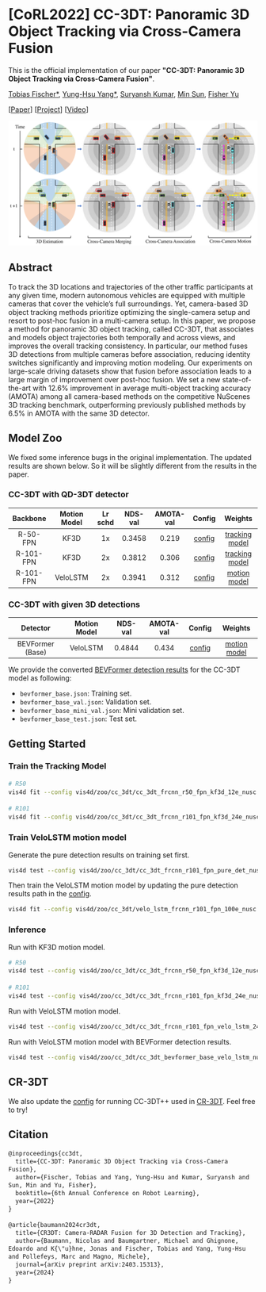 # [CoRL2022] CC-3DT: Panoramic 3D Object Tracking via Cross-Camera Fusion
This is the official implementation of our paper **"CC-3DT: Panoramic 3D Object Tracking via Cross-Camera Fusion"**.

[Tobias Fischer*](https://tobiasfshr.github.io/), [Yung-Hsu Yang*](https://royyang0714.github.io/), [Suryansh Kumar](https://suryanshkumar.github.io/), [Min Sun](https://aliensunmin.github.io/), [Fisher Yu](https://www.yf.io/)

[[Paper](https://arxiv.org/abs/2212.01247)] [[Project](https://www.vis.xyz/pub/cc-3dt/)] [[Video](https://www.youtube.com/watch?v=CbozK3LmtHQ)]

<img src="./src/banner.png" width="830">

## Abstract
To track the 3D locations and trajectories of the other traffic participants at any given time, modern autonomous vehicles are equipped with multiple cameras that cover the vehicle’s full surroundings. Yet, camera-based 3D object tracking methods prioritize optimizing the single-camera setup and resort to post-hoc fusion in a multi-camera setup. In this paper, we propose a method for panoramic 3D object tracking, called CC-3DT, that associates and models object trajectories both temporally and across views, and improves the overall tracking consistency. In particular, our method fuses 3D detections from multiple cameras before association, reducing identity switches significantly and improving motion modeling. Our experiments on large-scale driving datasets show that fusion before association leads to a large margin of improvement over post-hoc fusion. We set a new state-of-the-art with 12.6% improvement in average multi-object tracking accuracy (AMOTA) among all camera-based methods on the competitive NuScenes 3D tracking benchmark, outperforming previously published methods by 6.5% in AMOTA with the same 3D detector.

## Model Zoo
We fixed some inference bugs in the original implementation. The updated results are shown below. So it will be slightly different from the results in the paper.
### CC-3DT with QD-3DT detector
| Backbone | Motion Model | Lr schd | NDS-val | AMOTA-val | Config | Weights |
| :------: | :----------: | :-----: | :-----: | :-------: | :----: | :-----: |
| R-50-FPN | KF3D | 1x | 0.3458 | 0.219 | [config](./cc_3dt_frcnn_r50_fpn_kf3d_12e_nusc.py) | [tracking model](https://dl.cv.ethz.ch/vis4d/cc_3dt/cc_3dt_frcnn_r50_fpn_12e_nusc_d98509.pt) | 
| R-101-FPN | KF3D | 2x | 0.3812 | 0.306 | [config](./cc_3dt_frcnn_r101_fpn_kf3d_24e_nusc.py) | [tracking model](https://dl.cv.ethz.ch/vis4d/cc_3dt/cc_3dt_frcnn_r101_fpn_24e_nusc_f24f84.pt) | 
| R-101-FPN | VeloLSTM | 2x | 0.3941 | 0.312 | [config](./cc_3dt_frcnn_r101_fpn_velo_lstm_24e_nusc.py) | [motion model](https://dl.cv.ethz.ch/vis4d/cc_3dt/velo_lstm_cc_3dt_frcnn_r101_fpn_100e_nusc_9526a7.pt) |

### CC-3DT with given 3D detections
| Detector | Motion Model | NDS-val | AMOTA-val | Config | Weights |
| :------: | :----------: | :-----: | :-------: | :----: | :-----: |
| BEVFormer (Base) | VeloLSTM | 0.4844 | 0.434 | [config](./cc_3dt_bevformer_base_velo_lstm_nusc.py) | [motion model](https://dl.cv.ethz.ch/vis4d/cc_3dt/velo_lstm_bevformer_100e_nusc_1c358e.pt) |

We provide the converted [BEVFormer detection results](https://dl.cv.ethz.ch/vis4d/cc_3dt/bevformer_base) for the CC-3DT model as following:
- `bevformer_base.json`: Training set.
- `bevformer_base_val.json`: Validation set.
- `bevformer_base_mini_val.json`: Mini validation set.
- `bevformer_base_test.json`: Test set.

## Getting Started
### Train the Tracking Model
```bash
# R50
vis4d fit --config vis4d/zoo/cc_3dt/cc_3dt_frcnn_r50_fpn_kf3d_12e_nusc.py --gpus 8

# R101
vis4d fit --config vis4d/zoo/cc_3dt/cc_3dt_frcnn_r101_fpn_kf3d_24e_nusc.py --gpus 8
```

### Train VeloLSTM motion model
Generate the pure detection results on training set first.
```bash
vis4d test --config vis4d/zoo/cc_3dt/cc_3dt_frcnn_r101_fpn_pure_det_nusc.py --ckpt ${checkpoint_path} --gpus ${num_gpus}
```

Then train the VeloLSTM motion model by updating the pure detection results path in the [config](./velo_lstm_frcnn_r101_fpn_100e_nusc.py#L74).
```bash
vis4d fit --config vis4d/zoo/cc_3dt/velo_lstm_frcnn_r101_fpn_100e_nusc.py --gpus 4
```

### Inference
Run with KF3D motion model.
```bash
# R50
vis4d test --config vis4d/zoo/cc_3dt/cc_3dt_frcnn_r50_fpn_kf3d_12e_nusc.py --ckpt ${tracking_model_checkpoint_path} --gpus ${num_gpus}

# R101
vis4d test --config vis4d/zoo/cc_3dt/cc_3dt_frcnn_r101_fpn_kf3d_24e_nusc.py --ckpt ${tracking_model_checkpoint_path} --gpus ${num_gpus}
```

Run with VeloLSTM motion model.
```bash
vis4d test --config vis4d/zoo/cc_3dt/cc_3dt_frcnn_r101_fpn_velo_lstm_24e_nusc.py --ckpt ${tracking_model_checkpoint_path} --config.velo_lstm_ckpt ${velo_lstm_cehckpoint_path} --gpus ${num_gpus}
```

Run with VeloLSTM motion model with BEVFormer detection results.
```bash
vis4d test --config vis4d/zoo/cc_3dt/cc_3dt_bevformer_base_velo_lstm_nusc.py --ckpt ${tracking_model_checkpoint_path} --config.velo_lstm_ckpt ${velo_lstm_cehckpoint_path} --config.pure_detection ${bevformer_pure_detection_path} --gpus ${num_gpus}
```

## CR-3DT
We also update the [config](./cc_3dt_pp_kf3d.py) for running CC-3DT++ used in [CR-3DT](https://github.com/ETH-PBL/cc-3dt-pp/tree/main). Feel free to try!

## Citation
```
@inproceedings{cc3dt,
  title={CC-3DT: Panoramic 3D Object Tracking via Cross-Camera Fusion},
  author={Fischer, Tobias and Yang, Yung-Hsu and Kumar, Suryansh and Sun, Min and Yu, Fisher},
  booktitle={6th Annual Conference on Robot Learning},
  year={2022}
}

@article{baumann2024cr3dt,
  title={CR3DT: Camera-RADAR Fusion for 3D Detection and Tracking},
  author={Baumann, Nicolas and Baumgartner, Michael and Ghignone, Edoardo and K{\"u}hne, Jonas and Fischer, Tobias and Yang, Yung-Hsu and Pollefeys, Marc and Magno, Michele},
  journal={arXiv preprint arXiv:2403.15313},
  year={2024}
}
```
